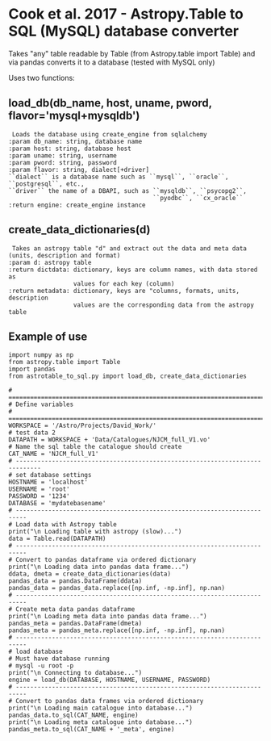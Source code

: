 # Cook et al. 2017 - Astropy.Table to SQL (MySQL) database converter

  Takes "any" table readable by Table (from Astropy.table import Table)
  and via pandas converts it to a database (tested with MySQL only)
  
  Uses two functions:
  
  ## load_db(db_name, host, uname, pword, flavor='mysql+mysqldb')
  
     Loads the database using create_engine from sqlalchemy
    :param db_name: string, database name
    :param host: string, database host
    :param uname: string, username
    :param pword: string, password
    :param flavor: string, dialect[+driver]
    ``dialect`` is a database name such as ``mysql``, ``oracle``,
    ``postgresql``, etc.,
    ``driver`` the name of a DBAPI, such as ``mysqldb``, ``psycopg2``,
                                            ``pyodbc``, ``cx_oracle``
    :return engine: create_engine instance
    
 ## create_data_dictionaries(d)
 
     Takes an astropy table "d" and extract out the data and meta data
    (units, description and format)
    :param d: astropy table
    :return dictdata: dictionary, keys are column names, with data stored as
                      values for each key (column)
    :return metadata: dictionary, keys are "columns, formats, units, description
                      values are the corresponding data from the astropy table
                      
## Example of use

    import numpy as np
    from astropy.table import Table
    import pandas
    from astrotable_to_sql.py import load_db, create_data_dictionaries
    
    # =============================================================================
    # Define variables
    # =============================================================================
    WORKSPACE = '/Astro/Projects/David_Work/'
    # test data 2
    DATAPATH = WORKSPACE + 'Data/Catalogues/NJCM_full_V1.vo'
    # Name the sql table the catalogue should create
    CAT_NAME = 'NJCM_full_V1'
    # -----------------------------------------------------------------------------
    # set database settings
    HOSTNAME = 'localhost'
    USERNAME = 'root'
    PASSWORD = '1234'
    DATABASE = 'mydatebasename'
    # -------------------------------------------------------------------------
    # Load data with Astropy table
    print("\n Loading table with astropy (slow)...")
    data = Table.read(DATAPATH)
    # -------------------------------------------------------------------------
    # Convert to pandas dataframe via ordered dictionary
    print("\n Loading data into pandas data frame...")
    ddata, dmeta = create_data_dictionaries(data)
    pandas_data = pandas.DataFrame(ddata)
    pandas_data = pandas_data.replace([np.inf, -np.inf], np.nan)
    # -------------------------------------------------------------------------
    # Create meta data pandas dataframe
    print("\n Loading meta data into pandas data frame...")
    pandas_meta = pandas.DataFrame(dmeta)
    pandas_meta = pandas_meta.replace([np.inf, -np.inf], np.nan)
    # -------------------------------------------------------------------------
    # load database
    # Must have database running
    # mysql -u root -p
    print("\n Connecting to database...")
    engine = load_db(DATABASE, HOSTNAME, USERNAME, PASSWORD)
    # -------------------------------------------------------------------------
    # Convert to pandas data frames via ordered dictionary
    print("\n Loading main catalogue into database...")
    pandas_data.to_sql(CAT_NAME, engine)
    print("\n Loading meta catalogue into database...")
    pandas_meta.to_sql(CAT_NAME + '_meta', engine)
